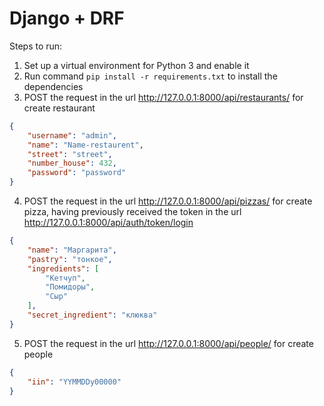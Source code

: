 # Django + DRF


Steps to run: 

1) Set up a virtual environment for Python 3 and enable it
2) Run command `pip install -r requirements.txt` to install the dependencies
3) POST the request in the url http://127.0.0.1:8000/api/restaurants/ for create restaurant

```json
{
    "username": "admin",
    "name": "Name-restaurent",
    "street": "street",
    "number_house": 432,
    "password": "password"
}
```

4) POST the request in the url http://127.0.0.1:8000/api/pizzas/ for create pizza, having previously received the token in the url http://127.0.0.1:8000/api/auth/token/login

```json
{
    "name": "Маргарита",
    "pastry": "тонкое",
    "ingredients": [
        "Кетчуп",
        "Помидоры",
        "Сыр"
    ],
    "secret_ingredient": "клюква"
}
```

5) POST the request in the url http://127.0.0.1:8000/api/people/ for create people

```json
{
    "iin": "YYMMDDy00000"
}
```